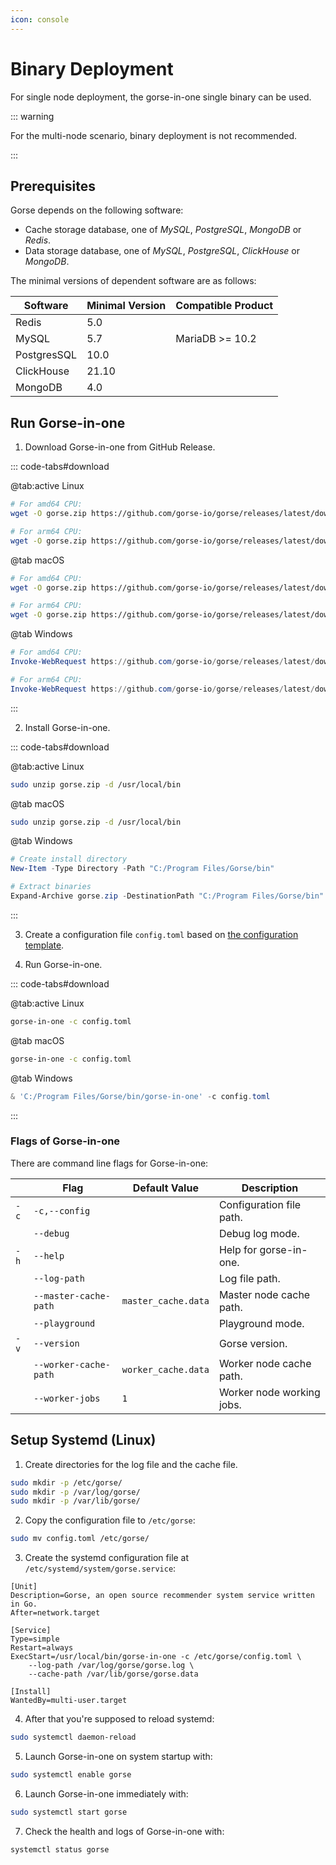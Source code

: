 ```yaml
---
icon: console
---
```

# Binary Deployment

For single node deployment, the gorse-in-one single binary can be used.

::: warning

For the multi-node scenario, binary deployment is not recommended.

:::

## Prerequisites

Gorse depends on the following software:

- Cache storage database, one of *MySQL*, *PostgreSQL*, *MongoDB* or *Redis*.
- Data storage database, one of *MySQL*, *PostgreSQL*, *ClickHouse* or *MongoDB*.

The minimal versions of dependent software are as follows:

| Software    | Minimal Version | Compatible Product |
|-------------|-----------------|-|
| Redis       | 5.0             | |
| MySQL       | 5.7             | MariaDB >= 10.2 |
| PostgresSQL | 10.0            | |
| ClickHouse  | 21.10           | |
| MongoDB     | 4.0             | |

## Run Gorse-in-one

1. Download Gorse-in-one from GitHub Release.

::: code-tabs#download

@tab:active Linux

```bash
# For amd64 CPU:
wget -O gorse.zip https://github.com/gorse-io/gorse/releases/latest/download/gorse_linux_amd64.zip

# For arm64 CPU:
wget -O gorse.zip https://github.com/gorse-io/gorse/releases/latest/download/gorse_linux_arm64.zip
```

@tab macOS

```bash
# For amd64 CPU:
wget -O gorse.zip https://github.com/gorse-io/gorse/releases/latest/download/gorse_darwin_amd64.zip

# For arm64 CPU:
wget -O gorse.zip https://github.com/gorse-io/gorse/releases/latest/download/gorse_darwin_arm64.zip
```

@tab Windows

```powershell
# For amd64 CPU:
Invoke-WebRequest https://github.com/gorse-io/gorse/releases/latest/download/gorse_windows_amd64.zip -OutFile gorse.zip

# For arm64 CPU:
Invoke-WebRequest https://github.com/gorse-io/gorse/releases/latest/download/gorse_windows_arm64.zip -OutFile gorse.zip
```

:::

2. Install Gorse-in-one.


::: code-tabs#download

@tab:active Linux

```bash
sudo unzip gorse.zip -d /usr/local/bin
```

@tab macOS

```bash
sudo unzip gorse.zip -d /usr/local/bin
```

@tab Windows

```powershell
# Create install directory
New-Item -Type Directory -Path "C:/Program Files/Gorse/bin"

# Extract binaries
Expand-Archive gorse.zip -DestinationPath "C:/Program Files/Gorse/bin"
```

:::

3. Create a configuration file `config.toml` based on [the configuration template](https://github.com/gorse-io/gorse/blob/release-0.4/config/config.toml).

4. Run Gorse-in-one.

::: code-tabs#download

@tab:active Linux

```bash
gorse-in-one -c config.toml 
```

@tab macOS

```bash
gorse-in-one -c config.toml 
```

@tab Windows

```powershell
& 'C:/Program Files/Gorse/bin/gorse-in-one' -c config.toml
```

:::

### Flags of Gorse-in-one

There are command line flags for Gorse-in-one:

| <FontIcon icon="rightarrow"/> | Flag | Default Value | Description |
|-|-|-|-|
| `-c` | `-c,--config` | | Configuration file path. |
| | `--debug` | | Debug log mode. |
| `-h` | `--help` | | Help for gorse-in-one. |
| | `--log-path` | | Log file path. |
| | `--master-cache-path` | `master_cache.data` | Master node cache path. |
| | `--playground` | | Playground mode. |
| `-v` | `--version` | | Gorse version. |
| | `--worker-cache-path` | `worker_cache.data` | Worker node cache path. |
| | `--worker-jobs` | `1` |  Worker node working jobs. |

## Setup Systemd (Linux)

1. Create directories for the log file and the cache file.

```bash
sudo mkdir -p /etc/gorse/
sudo mkdir -p /var/log/gorse/
sudo mkdir -p /var/lib/gorse/
```

2. Copy the configuration file to `/etc/gorse`:

```bash
sudo mv config.toml /etc/gorse/
```

3. Create the systemd configuration file at `/etc/systemd/system/gorse.service`:

```systemd
[Unit]
Description=Gorse, an open source recommender system service written in Go.
After=network.target

[Service]
Type=simple
Restart=always
ExecStart=/usr/local/bin/gorse-in-one -c /etc/gorse/config.toml \
    --log-path /var/log/gorse/gorse.log \
    --cache-path /var/lib/gorse/gorse.data

[Install]
WantedBy=multi-user.target
```

4. After that you're supposed to reload systemd:

```bash
sudo systemctl daemon-reload
```

5. Launch Gorse-in-one on system startup with:

```bash
sudo systemctl enable gorse
```

6. Launch Gorse-in-one immediately with:

```bash
sudo systemctl start gorse
```

7. Check the health and logs of Gorse-in-one with:

```bash
systemctl status gorse
```
